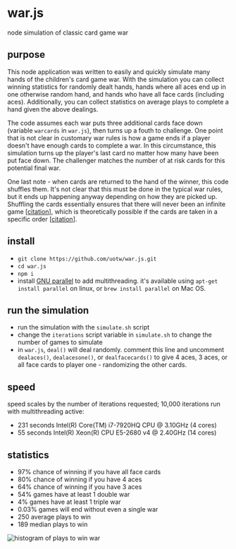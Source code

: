 # war.js
node simulation of classic card game war

## purpose
This node application was written to easily and quickly simulate many hands of the children's card game war. With the simulation you can collect winning statistics for randomly dealt hands, hands where all aces end up in one otherwise random hand, and hands who have all face cards (including aces). Additionally, you can collect statistics on average plays to complete a hand given the above dealings. 

The code assumes each war puts three additional cards face down (variable `warcards` in `war.js`), then turns up a fouth to challenge. One point that is not clear in customary war rules is how a game ends if a player doesn't have enough cards to complete a war. In this circumstance, this simulation turns up the player's last card no matter how many have been put face down. The challenger matches the number of at risk cards for this potential final war.

One last note - when cards are returned to the hand of the winner, this code shuffles them. It's not clear that this must be done in the typical war rules, but it ends up happening anyway depending on how they are picked up. Shuffling the cards essentially ensures that there will never been an infinite game [[citation](https://arxiv.org/abs/1007.1371)], which is theoretically possible if the cards are taken in a specific order [[citation](https://mathoverflow.net/questions/11503/does-war-have-infinite-expected-length)].

## install
* `git clone https://github.com/uotw/war.js.git`
* `cd war.js`
* `npm i`
* install [GNU parallel](https://www.gnu.org/software/parallel/) to add multithreading. it's available using `apt-get install parallel` on linux, or `brew install parallel` on Mac OS.

## run the simulation
* run the simulation with the `simulate.sh` script
* change the `iterations` script variable in `simulate.sh` to change the number of games to simulate
* in `war.js`, `deal()` will deal randomly. comment this line and uncomment `dealaces()`, `dealacesone()`, or `dealfacecards()` to give 4 aces, 3 aces, or all face cards to player one - randomizing the other cards.


## speed
speed scales by the number of iterations requested; 10,000 iterations run with multithreading active:
* 231 seconds Intel(R) Core(TM) i7-7920HQ CPU @ 3.10GHz (4 cores)
* 55 seconds Intel(R) Xeon(R) CPU E5-2680 v4 @ 2.40GHz (14 cores)

## statistics

* 97%	chance of winning if you have all face cards
* 80%	chance of winning if you have 4 aces
* 64%	chance of winning if you have 3 aces
* 54%	games have at least 1 double war
* 4%	games have at least 1 triple war
* 0.03%	games will end without even a single war
* 250	average plays to win
* 189	median plays to win

![histogram of plays to win war](https://www.sonoclipshare.com/playstowin.svg)

